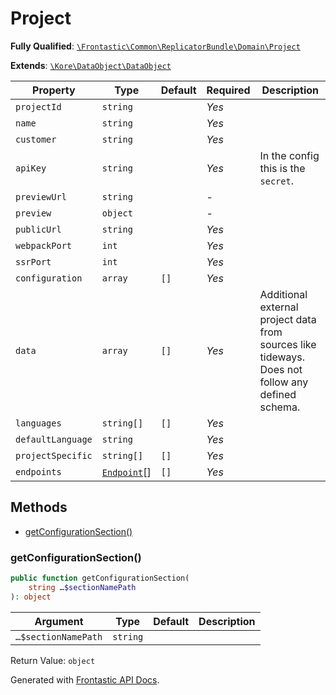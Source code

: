 #  Project

**Fully Qualified**: [`\Frontastic\Common\ReplicatorBundle\Domain\Project`](../../../../src/php/ReplicatorBundle/Domain/Project.php)

**Extends**: [`\Kore\DataObject\DataObject`](https://github.com/kore/DataObject)

Property|Type|Default|Required|Description
--------|----|-------|--------|-----------
`projectId` | `string` |  | *Yes* | 
`name` | `string` |  | *Yes* | 
`customer` | `string` |  | *Yes* | 
`apiKey` | `string` |  | *Yes* | In the config this is the `secret`.
`previewUrl` | `string` |  | - | 
`preview` | `object` |  | - | 
`publicUrl` | `string` |  | *Yes* | 
`webpackPort` | `int` |  | *Yes* | 
`ssrPort` | `int` |  | *Yes* | 
`configuration` | `array` | `[]` | *Yes* | 
`data` | `array` | `[]` | *Yes* | Additional external project data from sources like tideways. Does not follow any defined schema.
`languages` | `string[]` | `[]` | *Yes* | 
`defaultLanguage` | `string` |  | *Yes* | 
`projectSpecific` | `string[]` | `[]` | *Yes* | 
`endpoints` | [`Endpoint`](Endpoint.md)[] | `[]` | *Yes* | 

## Methods

* [getConfigurationSection()](#getconfigurationsection)

### getConfigurationSection()

```php
public function getConfigurationSection(
    string …$sectionNamePath
): object
```

Argument|Type|Default|Description
--------|----|-------|-----------
`…$sectionNamePath`|`string`||

Return Value: `object`

Generated with [Frontastic API Docs](https://github.com/FrontasticGmbH/apidocs).
